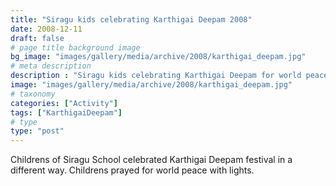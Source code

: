 ```yaml
---
title: "Siragu kids celebrating Karthigai Deepam 2008"
date: 2008-12-11
draft: false
# page title background image
bg_image: "images/gallery/media/archive/2008/karthigai_deepam.jpg"
# meta description
description : "Siragu kids celebrating Karthigai Deepam for world peace."
image: "images/gallery/media/archive/2008/karthigai_deepam.jpg"
# taxonomy
categories: ["Activity"]
tags: ["KarthigaiDeepam"]
# type
type: "post"
---
```


Childrens of Siragu School celebrated Karthigai Deepam festival in a different 
way. Childrens prayed for world peace with lights.
